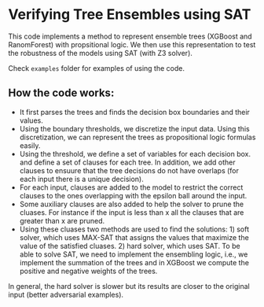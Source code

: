 # Verifying Tree Ensembles using SAT

This code implements a method to represent ensemble trees (XGBoost and RanomForest) with propsitional logic. We then use this representation to test the robustness of the models using SAT (with Z3 solver).


Check `examples` folder for examples of using the code.


## How the code works:
- It first parses the trees and finds the decision box boundaries and their values.
- Using the boundary thresholds, we discretize the input data. Using this discretization, we can represent the trees as propositional logic formulas easily.
- Using the threshold, we define a set of variables for each decision box. and define a set of clauses for each tree. In addition, we add other clauses to ensuure that the tree decisions do not have overlaps (for each input there is a unique decision).
- For each input, clauses are added to the model to restrict the correct clauses to the ones overlapping with the epsilon ball around the input.
- Some auxiliary clauses are also added to help the solver to prune the cluases. For instance if the input is less than x all the clauses that are greater than x are pruned.
- Using these cluases two methods are used to find the solutions: 1) soft solver, which uses MAX-SAT that assigns the values that maximize the value of the satisfied cluases. 2) hard solver, which uses SAT. To be able to solve SAT, we need to implement the ensembling logic, i.e., we implement the summation of the trees and in XGBoost we compute the positive and negative weights of the trees.

In general, the hard solver is slower but its results are closer to the original input (better adversarial examples).
